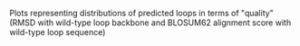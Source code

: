Plots representing distributions of predicted loops in terms of "quality" (RMSD with wild-type loop backbone and BLOSUM62 alignment score with wild-type loop sequence)
